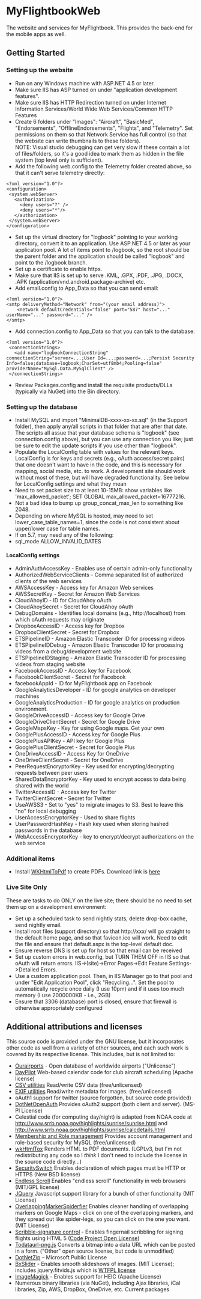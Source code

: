 # MyFlightbookWeb
The website and services for MyFlightbook. This provides the back-end for the mobile apps as well.

 ## Getting Started
 ### Setting up the website
 * Run on any Windows machine with ASP.NET 4.5 or later.
 * Make sure IIS has ASP turned on under "application development features".
 * Make sure IIS has HTTP Redirection turned on under Internet Information Services/World Wide Web Services/Common HTTP Features
 * Create 6 folders under "Images": "Aircraft", "BasicMed", "Endorsements", "OfflineEndorsements", "Flights", and "Telemetry".  Set permissions on them so that Network Service has full control (so that the website can write thumbnails to these folders).  
 NOTE: Visual studio debugging can get very slow if these contain a lot of files/folders, so it's a good idea to mark them as hidden in the file system (top level only is sufficient).
 * Add the following web.config to the Telemetry folder created above, so that it can't serve telemetry directly:
 ~~~~
 <?xml version="1.0"?>
<configuration>
  <system.webServer>
    <authorization>
      <deny users="?" />
      <deny users="*"/>
    </authorization>
  </system.webServer>
</configuration>
 ~~~~
 * Set up the virtual directory for "logbook" pointing to your working directory, convert it to an application. Use ASP.NET 4.5 or later as your application pool. A lot of items point to /logbook, so the root should be the parent folder
and the application should be called "logbook" and point to the /logbook branch.
 * Set up a certificate to enable https.
 * Make sure that IIS is set up to serve .KML, .GPX, .PDF, .JPG, .DOCX, .APK (application/vnd.android.package-archive) etc.
 * Add email.config to App_Data so that you can send email:
~~~~
<?xml version="1.0"?>
<smtp deliveryMethod="Network" from="(your email address)">
    <network defaultCredentials="false" port="587" host="..." userName="..." password="..." />
</smtp>
~~~~
 * Add connection.config to App_Data so that you can talk to the database:
 ~~~~
 <?xml version="1.0"?>
  <connectionStrings>
    <add name="logbookConnectionString" connectionString="server=...;User Id=...;password=...;Persist Security Info=false;database=logbook;CharSet=utf8mb4;Pooling=false" providerName="MySql.Data.MySqlClient" />
  </connectionStrings>
~~~~
 * Review Packages.config and install the requisite products/DLLs (typically via NuGet) into the Bin directory.
 
 ### Setting up the database
 * Install MySQL and import "MinimalDB-xxxx-xx-xx.sql" (in the Support folder), then apply any/all scripts in that folder that are after that date.  The scripts all assue that your database schema is "logbook" (see connection.config above), but you can use any connection you like; just be sure to edit the update scripts if you use other than "logbook".
 * Populate the LocalConfig table with values for the relevant keys.  LocalConfig is for keys and secrets (e.g., oAuth access/secret pairs) that one doesn't want to have in the code, and this is necessary for mapping, social media, etc. to work.  A development site should work without most of these, but will have degraded functionality.  See below for LocalConfig settings and what they mean
 * Need to set packet size to at least 10-15MB:	show variables like 'max_allowed_packet';	SET GLOBAL max_allowed_packet=16777216.
 * Not a bad idea to bump up group_concat_max_len to something like 2048.
 * Depending on where MySQL is hosted, may need to set  lower_case_table_names=1, since the code is not consistent about upper/lower case for table names.
 * If on 5.7, may need any of the following: 
 * sql_mode ALLOW_INVALID_DATES
 
 #### LocalConfig settings
 * AdminAuthAccessKey - Enables use of certain admin-only functionality 
 * AuthorizedWebServiceClients - Comma separated list of authorized clients of the web services
 * AWSAccessKey - Access key for Amazon Web services
 * AWSSecretKey - Secret for Amazon Web Services
 * CloudAhoyID - ID for CloudAhoy oAuth
 * CloudAhoySecret - Secret for CloudAhoy oAuth
 * DebugDomains - Identifies local domains (e.g., http://localhost) from which oAuth requests may originate
 * DropboxAccessID - Access key for Dropbox
 * DropboxClientSecret - Secret for Dropbox
 * ETSPipelineID - Amazon Elastic Transcoder ID for processing videos
 * ETSPipelineIDDebug - Amazon Elastic Transcoder ID for processing videos from a debug/development website
 * ETSPipelineIDStaging - Amazon Elastic Transcoder ID for processing videos from staging website
 * FacebookAccessID - Access key for Facebook
 * FacebookClientSecret - Secret for Facebook
 * facebookAppId - ID for MyFlightbook app on Facebook
 * GoogleAnalyticsDeveloper - ID for google analytics on developer machines
 * GoogleAnalyticsProduction - ID for google analytics on production environment.
 * GoogleDriveAccessID - Access key for Google Drive
 * GoogleDriveClientSecret - Secret for Google Drive
 * GoogleMapsKey - Key for using Google maps. Get your own
 * GooglePlusAccessID - Access key for Google Plus
 * GooglePlusAPIKey - API key for Google Plus
 * GooglePlusClientSecret - Secret for Google Plus
 * OneDriveAccessID - Access Key for OneDrive
 * OneDriveClientSecret - Secret for OneDrive
 * PeerRequestEncryptorKey - Key used for encrypting/decrypting requests between peer users
 * SharedDataEncryptorKey - Key used to encrypt access to data being shared with the world
 * TwitterAccessID - Access key for Twitter
 * TwitterClientSecret - Secret for Twitter
 * UseAWSS3 - Set to "yes" to migrate images to S3. Best to leave this "no" for local debugging
 * UserAccessEncryptorKey - Used to share flights
 * UserPasswordHashKey - Hash key used when storing hashed passwords in the database
 * WebAccessEncryptorKey - key to encrypt/decrypt authorizations on the web service

 ### Additional items
* Install [WKHtmlToPdf](http://wkhtmltopdf.org/) to create PDFs. Download link is [here](https://github.com/wkhtmltopdf/packaging/releases/download/0.12.6-1/wkhtmltox-0.12.6-1.msvc2015-win64.exe)

### Live Site Only
These are tasks to do ONLY on the live site; there should be no need to set them up on a development environment:
* Set up a scheduled task to send nightly stats, delete drop-box cache, send nightly email.
* Install root files (support directory) so that http://xxx/ will go straight to the default home page, and so that favicon.ico will work. Need to edit the file and ensure that default.aspx is the top-level default doc.
* Ensure reverse DNS is set up for host so that email can be received
* Set up custom errors in web.config, but TURN THEM OFF in IIS so that oAuth will return errors. IIS->(site)->Error Pages->Edit Feature Settings->Detailed Errors.
* Use a custom application pool.  Then, in IIS Manager go to that pool and under "Edit Application Pool", click "Recycling...".  Set the pool to automatically recycle once daily (I use 10pm) and if it uses too much memory (I use 2000000KB - i.e., 2GB)
* Ensure that 3306 (database) port is closed, ensure that firewall is otherwise appropriately configured

## Additional attributions and licenses
This source code is provided under the GNU license, but it incorporates other code as well from a variety of other sources, and each such work is covered by its respective license. This includes, but is not limited to:
 * [Ourairports](https://github.com/davidmegginson/ourairports-data) - Open database of worldwide airports ("Unlicense")
 * [DayPilot](https://javascript.daypilot.org/) Web-based calendar code for club aircraft scheduling (Apache license)
 * [CSV utilities](http://www.heikniemi.fi/jhlib/) Read/write CSV data (free/unlicensed)
 * [EXIF utilities](https://www.codeproject.com/Articles/7888/A-library-to-simplify-access-to-image-metadata) Read/write metadata for images. (free/unlicensed)
 * oAuth1 support for twitter (source forgotten, but source code provided)
 * [DotNetOpenAuth](http://dotnetopenauth.net/) Provides oAuth2 support (both client and server). (MS-Pl License)
 * Celestial code (for computing day/night) is adapted from NOAA code at http://www.srrb.noaa.gov/highlights/sunrise/sunrise.html and http://www.srrb.noaa.gov/highlights/sunrise/calcdetails.html
 * [Membership and Role management](https://www.codeproject.com/Articles/12301/Membership-and-Role-providers-for-MySQL) Provides account management and role-based security for MySQL (free/unlicensed)
 * [wkHtmlTox](https://wkhtmltopdf.org/) Renders HTML to PDF documents. (LGPLv3, but I'm not redistributing any code so I *think* I don't need to include the license in the source code directly...)
 * [SecuritySwitch](https://www.nuget.org/packages/SecuritySwitch/4.4.0) Enables declaration of which pages must be HTTP or HTTPS (New BSD license)
 * [Endless Scroll](https://github.com/fredwu/jquery-endless-scroll) Enables "endless scroll" functionality in web browsers (MIT/GPL license)
 * [JQuery](http://jquery.org) Javascript support library for a bunch of other functionality (MIT License)
 * [OverlappingMarkerSpiderfier](https://github.com/jawj/OverlappingMarkerSpiderfier) Enables cleaner handling of overlapping markers on Google Maps - click on one of the overlapping markers, and they spread out like spider-legs, so you can click on the one you want. (MIT License)
 * [Scribble-signature control](https://www.codeproject.com/Articles/432675/Building-a-Signature-Control-Using-Canvas) - Enables fingernail scribbling for signing flights using HTML 5 ([Code Project Open License](http://www.codeproject.com/info/cpol10.aspx))
 * [Todataurl-png.js](http://code.google.com/p/todataurl-png-js/) Converts a bitmap into a data URL which can be posted in a form. ("Other" open source license, but code is unmodified)
 * [DotNetZip](https://dotnetzip.codeplex.com/) – Microsoft Public License
 * [BxSlider](http://bxslider.com/) - Enables smooth slideshows of images. (MIT License); includes jquery.fitvids.js which is [WTFPL license](http://sam.zoy.org/wtfpl/)
 * [ImageMagick](https://github.com/dlemstra/Magick.NET) - Enables support for HEIC (Apache License)
 * Numerous binary libraries (via NuGet), including Ajax libraries, iCal libraries, Zip, AWS, DropBox, OneDrive, etc.  Current packages
 
